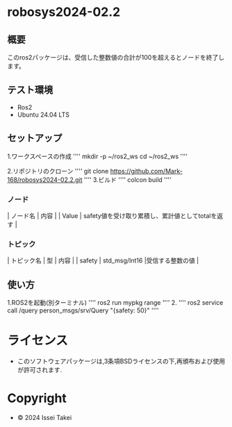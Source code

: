 # robosys2024-02.2

## 概要
このros2パッケージは、受信した整数値の合計が100を超えるとノードを終了します。

## テスト環境
- Ros2
- Ubuntu 24.04 LTS

## セットアップ
1.ワークスペースの作成
''''
mkdir -p ~/ros2_ws
cd ~/ros2_ws
''''

2.リポジトリのクローン
''''
git clone https://github.com/Mark-168/robosys2024-02.2.git
''''
3.ビルド
''''
colcon build
''''

### ノード
| ノード名 | 内容 |
| Value | safety値を受け取り累積し、累計値としてtotalを返す |

### トピック
| トピック名 | 型 | 内容 |
| safety | std_msg/Int16 |受信する整数の値 |

## 使い方
1.ROS2を起動(別ターミナル)
''''
ros2 run mypkg range
''''
2.
''''
ros2 service call /query person_msgs/srv/Query "{safety: 50}"
''''

# ライセンス
- このソフトウェアパッケージは,3条項BSDライセンスの下,再頒布および使用が許可されます.

# Copyright
- © 2024 Issei Takei
